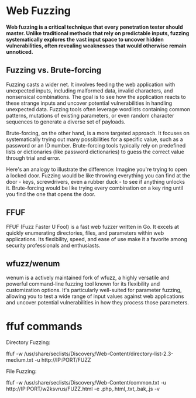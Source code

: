 # Web Fuzzing

**Web fuzzing is a critical technique that every penetration tester should master. Unlike traditional methods that rely on predictable inputs, 
fuzzing systematically explores the vast input space to uncover hidden vulnerabilities, often revealing weaknesses that would otherwise remain unnoticed.**

## Fuzzing vs. Brute-forcing
Fuzzing casts a wider net. It involves feeding the web application with unexpected inputs, including malformed data, invalid characters, and nonsensical combinations. The goal is to see how the application reacts to these strange inputs and uncover potential vulnerabilities in handling unexpected data. Fuzzing tools often leverage wordlists containing common patterns, mutations of existing parameters, or even random character sequences to generate a diverse set of payloads.

Brute-forcing, on the other hand, is a more targeted approach. It focuses on systematically trying out many possibilities for a specific value, such as a password or an ID number. Brute-forcing tools typically rely on predefined lists or dictionaries (like password dictionaries) to guess the correct value through trial and error.

Here's an analogy to illustrate the difference: Imagine you're trying to open a locked door. Fuzzing would be like throwing everything you can find at the door - keys, screwdrivers, even a rubber duck - to see if anything unlocks it. Brute-forcing would be like trying every combination on a key ring until you find the one that opens the door.

## FFUF

FFUF (Fuzz Faster U Fool) is a fast web fuzzer written in Go. It excels at quickly enumerating directories, files, and parameters within web
applications. Its flexibility, speed, and ease of use make it a favorite among security professionals and enthusiasts.

## wfuzz/wenum

wenum is a actively maintained fork of wfuzz, a highly versatile and powerful command-line fuzzing tool known for its flexibility and customization options. 
It's particularly well-suited for parameter fuzzing, allowing you to test a wide range of input values against web applications and uncover potential vulnerabilities in how they process those parameters.

# ffuf commands

Directory Fuzzing:

ffuf -w /usr/share/seclists/Discovery/Web-Content/directory-list-2.3-medium.txt -u http://IP:PORT/FUZZ

File Fuzzing:

ffuf -w /usr/share/seclists/Discovery/Web-Content/common.txt -u http://IP:PORT/w2ksvrus/FUZZ.html -e .php,.html,.txt,.bak,.js -v 











